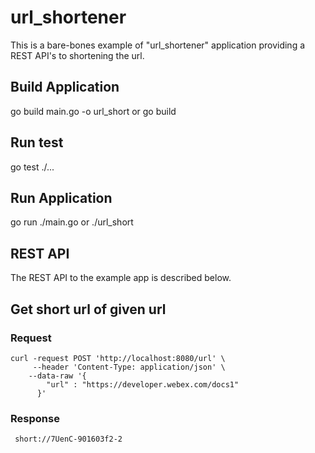 # url_shortener

  This is a bare-bones example of "url_shortener" application providing a REST API's to shortening the url.

## Build Application
  
  go build main.go -o url_short 
  or 
  go build
  
## Run test
  
  go test ./...

## Run Application
  
  go run ./main.go
  or
  ./url_short
 
 ## REST API
 
  The REST API to the example app is described below.

## Get short url of given url

### Request

    curl -request POST 'http://localhost:8080/url' \
         --header 'Content-Type: application/json' \
        --data-raw '{
            "url" : "https://developer.webex.com/docs1"
          }'
          
### Response
     
     short://7UenC-901603f2-2
